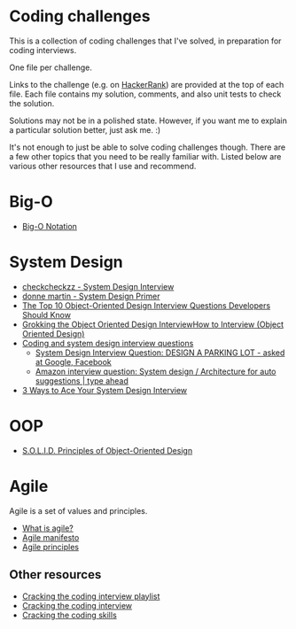 # Coding challenges

This is a collection of coding challenges that I've solved, in preparation for
coding interviews.

One file per challenge.

Links to the challenge (e.g. on [HackerRank](https://www.hackerrank.com)) are
provided at the top of each file. Each file contains my solution, comments,
and also unit tests to check the solution.

Solutions may not be in a polished state. However, if you want me to explain a
particular solution better, just ask me. :)

It's not enough to just be able to solve coding challenges though. There are a
few other topics that you need to be really familiar with. Listed below are
various other resources that I use and recommend.

# Big-O 

- [Big-O Notation](https://www.youtube.com/watch?v=v4cd1O4zkGw)


# System Design

- [checkcheckzz - System Design
  Interview](https://github.com/checkcheckzz/system-design-interview/blob/master/README.md)
- [donne martin - System Design Primer](https://github.com/donnemartin/system-design-primer)
- [The Top 10 Object-Oriented Design Interview Questions Developers Should Know](https://hackernoon.com/the-top-10-object-oriented-design-interview-questions-developers-should-know-c7fc2e13ce39)
- [Grokking the Object Oriented Design
  Interview](https://www.educative.io/courses/grokking-the-object-oriented-design-interview)[How
  to Interview (Object Oriented
  Design)](https://danonrockstar.com/how-to-interview-object-oriented-design-60de0176dfbd)
- [Coding and system design interview questions](https://www.youtube.com/playlist?list=PLA8lYuzFlBqAy6dkZHj5VxUAaqr4vwrka)
    - [System Design Interview Question: DESIGN A PARKING LOT - asked at Google, Facebook](https://www.youtube.com/watch?v=DSGsa0pu8-k)
    - [Amazon interview question: System design / Architecture for auto suggestions | type ahead](https://www.youtube.com/watch?v=xrYTjaK5QVM)
- [3 Ways to Ace Your System Design
  Interview](https://www.byte-by-byte.com/3-ways-to-ace-your-system-design-interview/)

# OOP

- [S.O.L.I.D. Principles of Object-Oriented Design](https://www.youtube.com/watch?v=GtZtQ2VFweA)

# Agile

Agile is a set of values and principles.

- [What is agile?](https://www.youtube.com/watch?v=Z9QbYZh1YXY&vl=en)
- [Agile manifesto](https://agilemanifesto.org)
- [Agile principles](https://agilemanifesto.org/principles.html)

## Other resources

- [Cracking the coding interview playlist](https://www.youtube.com/watch?v=GKgAVjJxh9w&list=PLX6IKgS15Ue02WDPRCmYKuZicQHit9kFt&index=1)
- [Cracking the coding interview](https://www.youtube.com/watch?v=4NIb9l3imAo&t=587s)
- [Cracking the coding skills](http://www.crackingthecodinginterview.com/uploads/6/5/2/8/6528028/cracking_the_coding_skills_-_v6.pdf)